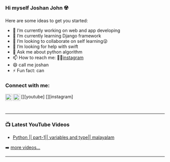 ### Hi myself Joshan John ☢️




Here are some ideas to get you started:

- 🔭 I’m currently working on web and app developing
- 🌱 I’m currently learning Django framework
- 👯 I’m looking to collaborate on self learning😜
- 🤔 I’m looking for help with swift
- 💬 Ask me about python algorithm
- 📫 How to reach me: 👦🏻[instagram](https://www.instagram.com/mr_._joshan_/)
- 😄 call me joshan 
- ⚡ Fun fact: can


### Connect with me:

[<img align="left" alt="codeSTACKr | YouTube" width="22px" src="https://cdn.jsdelivr.net/npm/simple-icons@v3/icons/youtube.svg" href="https://youtu.be/TouadCF8Ya0"/>][youtube]
[<img align="left" alt="codeSTACKr | Instagram" width="22px" src="https://cdn.jsdelivr.net/npm/simple-icons@v3/icons/instagram.svg" href="https://www.instagram.com/mr_._joshan_/" />][instagram]

<br />


---

### 📺 Latest YouTube Videos

<!-- YOUTUBE:START -->
- [Python || part-1|| variables and type|| malayalam](https://www.youtube.com/watch?v=LQQ3CR2JTX8)


➡️ [more videos...](https://www.youtube.com/channel/UC20bQve1X7_lmArzUQS11vw)

---

